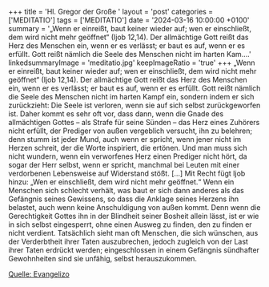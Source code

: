 +++
title = 'Hl. Gregor der Große  '
layout = 'post'
categories = ['MEDITATIO']
tags = ['MEDITATIO']
date = '2024-03-16 10:00:00 +0100'
summary = '„Wenn er einreißt, baut keiner wieder auf;  wen er einschließt, dem wird nicht mehr geöffnet“ (Ijob 12,14). Der allmächtige Gott reißt das Herz des Menschen ein, wenn er es verlässt; er baut es auf, wenn er es erfüllt. Gott reißt nämlich die Seele des Menschen nicht im harten Kam....'
linkedsummaryImage = 'meditatio.jpg'
keepImageRatio = 'true'
+++
„Wenn er einreißt, baut keiner wieder auf;  wen er einschließt, dem wird nicht mehr geöffnet“ (Ijob 12,14). Der allmächtige Gott reißt das Herz des Menschen ein, wenn er es verlässt; er baut es auf, wenn er es erfüllt. Gott reißt nämlich die Seele des Menschen nicht im harten Kampf ein, sondern indem er sich zurückzieht: Die Seele ist verloren, wenn sie auf sich selbst zurückgeworfen ist.<!--more--> Daher kommt es sehr oft vor, dass dann, wenn die Gnade des allmächtigen Gottes – als Strafe für seine Sünden – das Herz eines Zuhörers nicht erfüllt, der Prediger von außen vergeblich versucht, ihn zu belehren; denn stumm ist jeder Mund, auch wenn er spricht, wenn jener nicht im Herzen schreit, der die Worte inspiriert, die ertönen. Und man muss sich nicht wundern, wenn ein verworfenes Herz einen Prediger nicht hört, da sogar der Herr selbst, wenn er spricht, manchmal bei Leuten mit einer verdorbenen Lebensweise auf Widerstand stößt. […]
Mit Recht fügt Ijob hinzu: „Wen er einschließt, dem wird nicht mehr geöffnet.“ Wenn ein Menschen sich schlecht verhält, was baut er sich dann anderes als das Gefängnis seines Gewissens, so dass die Anklage seines Herzens ihn belastet, auch wenn keine Anschuldigung von außen kommt. Denn wenn die Gerechtigkeit Gottes ihn in der Blindheit seiner Bosheit allein lässt, ist er wie in sich selbst eingesperrt, ohne einen Ausweg zu finden, den zu finden er nicht verdient. Tatsächlich sieht man oft Menschen, die sich wünschen, aus der Verderbtheit ihrer Taten auszubrechen, jedoch zugleich von der Last ihrer Taten erdrückt werden; eingeschlossen in einem Gefängnis sündhafter Gewohnheiten sind sie unfähig, selbst herauszukommen.


[Quelle: Evangelizo](https://evangeliumtagfuertag.org/DE/gospel)
